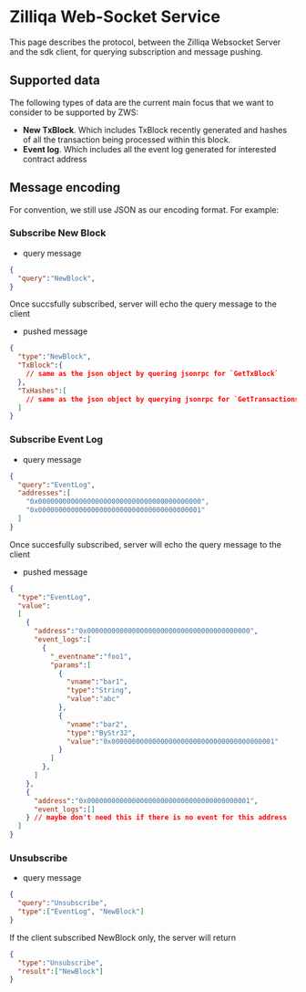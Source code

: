 # Zilliqa Web-Socket Service

This page describes the protocol, between the Zilliqa Websocket Server and the sdk client, for querying subscription and message pushing.

## Supported data

The following types of data are the current main focus that we want to consider to be supported by ZWS:

- **New TxBlock**. Which includes TxBlock recently generated and hashes of all the transaction being processed within this block.
- **Event log**. Which includes all the event log generated for interested contract address

## Message encoding

For convention, we still use JSON as our encoding format. For example:

### Subscribe New Block

- query message

```json
{
  "query":"NewBlock",
}
```

Once succsfully subscribed, server will echo the query message to the client

- pushed message

```json
{
  "type":"NewBlock",
  "TxBlock":{
    // same as the json object by quering jsonrpc for `GetTxBlock`
  },
  "TxHashes":[
    // same as the json object by querying jsonrpc for `GetTransactionsForTxBlock`
  ]
}
```

### Subscribe Event Log

- query message

```json
{
  "query":"EventLog",
  "addresses":[
    "0x0000000000000000000000000000000000000000",
    "0x0000000000000000000000000000000000000001"
  ]
}
```

Once succesfully subscribed, server will echo the query message to the client

- pushed message

```json
{
  "type":"EventLog",
  "value":
  [
    {
      "address":"0x0000000000000000000000000000000000000000",
      "event_logs":[
        {
          "_eventname":"foo1",
          "params":[
            {
              "vname":"bar1",
              "type":"String",
              "value":"abc"
            },
            {
              "vname":"bar2",
              "type":"ByStr32",
              "value":"0x0000000000000000000000000000000000000001"
            }
          ]
        },
      ]
    },
    {
      "address":"0x0000000000000000000000000000000000000001",
      "event_logs":[]
    } // maybe don't need this if there is no event for this address
  ]
}
```

### Unsubscribe 
- query message
```json
{
  "query":"Unsubscribe",
  "type":["EventLog", "NewBlock"]
}
```

If the client subscribed NewBlock only, the server will return
```json
{
  "type":"Unsubscribe",
  "result":["NewBlock"]
}
```

